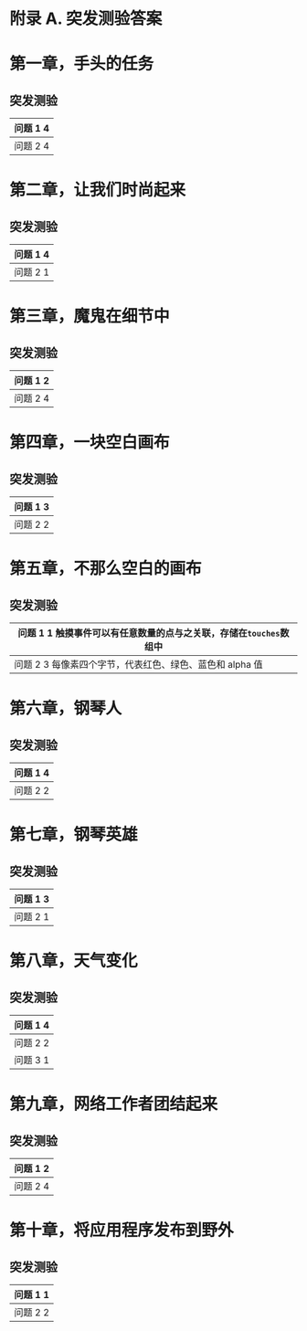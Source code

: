 # 附录 A. 突发测验答案

# 第一章，手头的任务

## 突发测验

| 问题 1 4 |
| --- |
| 问题 2 4 |

# 第二章，让我们时尚起来

## 突发测验

| 问题 1 4 |
| --- |
| 问题 2 1 |

# 第三章，魔鬼在细节中

## 突发测验

| 问题 1 2 |
| --- |
| 问题 2 4 |

# 第四章，一块空白画布

## 突发测验

| 问题 1 3 |
| --- |
| 问题 2 2 |

# 第五章，不那么空白的画布

## 突发测验

| 问题 1 1 触摸事件可以有任意数量的点与之关联，存储在`touches`数组中 |
| --- |
| 问题 2 3 每像素四个字节，代表红色、绿色、蓝色和 alpha 值 |

# 第六章，钢琴人

## 突发测验

| 问题 1 4 |
| --- |
| 问题 2 2 |

# 第七章，钢琴英雄

## 突发测验

| 问题 1 3 |
| --- |
| 问题 2 1 |

# 第八章，天气变化

## 突发测验

| 问题 1 4 |
| --- |
| 问题 2 2 |
| 问题 3 1 |

# 第九章，网络工作者团结起来

## 突发测验

| 问题 1 2 |
| --- |
| 问题 2 4 |

# 第十章，将应用程序发布到野外

## 突发测验

| 问题 1 1 |
| --- |
| 问题 2 2 |
